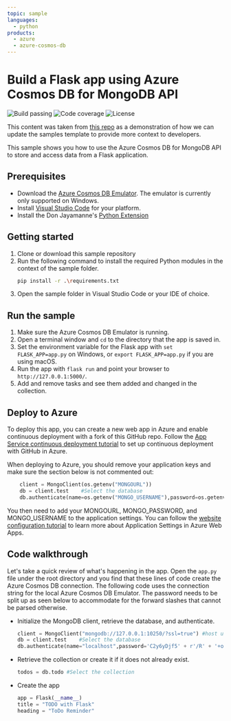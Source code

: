 ```yaml
---
topic: sample
languages:
  - python
products:
  - azure
  - azure-cosmos-db
---
```


# Build a Flask app using Azure Cosmos DB for MongoDB API

![Build passing](https://img.shields.io/badge/build-passing-brightgreen.svg) ![Code coverage](https://img.shields.io/badge/coverage-100%25-brightgreen.svg) ![License](https://img.shields.io/badge/license-MIT-green.svg)

This content was taken from [this repo](https://github.com/Azure-Samples/CosmosDB-Flask-Mongo-Sample) as a demonstration of how we can update the samples template to provide more context to developers.

This sample shows you how to use the Azure Cosmos DB for MongoDB API to store and access data from a Flask application.

## Prerequisites

- Download the [Azure Cosmos DB Emulator](https://docs.microsoft.com/azure/cosmos-db/local-emulator). The emulator is currently only supported on Windows.
- Install [Visual Studio Code](https://code.visualstudio.com/Download) for your platform.
- Install the Don Jayamanne's [Python Extension](https://marketplace.visualstudio.com/items?itemName=donjayamanne.python)

## Getting started

1. Clone or download this sample repository
3. Run the following command to install the required Python modules in the context of the sample folder.
    ```bash
    pip install -r .\requirements.txt
    ```
4. Open the sample folder in Visual Studio Code or your IDE of choice.

## Run the sample

1. Make sure the Azure Cosmos DB Emulator is running.
2. Open a terminal window and `cd` to the directory that the app is saved in.
3. Set the environment variable for the Flask app with `set FLASK_APP=app.py` on Windows, or `export FLASK_APP=app.py` if you are using macOS.
4. Run the app with `flask run` and point your browser to `http://127.0.0.1:5000/`.
5. Add and remove tasks and see them added and changed in the collection.

## Deploy to Azure

To deploy this app, you can create a new web app in Azure and enable continuous deployment with a fork of this GitHub repo. Follow the [App Service continuous deployment tutorial](https://docs.microsoft.com/azure/app-service-web/app-service-continuous-deployment) to set up continuous deployment with GitHub in Azure.

When deploying to Azure, you should remove your application keys and make sure the section below is not commented out:

```python
    client = MongoClient(os.getenv("MONGOURL"))
    db = client.test    #Select the database
    db.authenticate(name=os.getenv("MONGO_USERNAME"),password=os.getenv("MONGO_PASSWORD"))
```

You then need to add your MONGOURL, MONGO_PASSWORD, and MONGO_USERNAME to the application settings. You can follow the [website configuration tutorial](https://docs.microsoft.com/azure/app-service-web/web-sites-configure#application-settings) to learn more about Application Settings in Azure Web Apps.

## Code walkthrough

Let's take a quick review of what's happening in the app. Open the `app.py` file under the root directory and you find that these lines of code create the Azure Cosmos DB connection. The following code uses the connection string for the local Azure Cosmos DB Emulator. The password needs to be split up as seen below to accommodate for the forward slashes that cannot be parsed otherwise.

* Initialize the MongoDB client, retrieve the database, and authenticate.

    ```python
    client = MongoClient("mongodb://127.0.0.1:10250/?ssl=true") #host uri
    db = client.test    #Select the database
    db.authenticate(name="localhost",password='C2y6yDjf5' + r'/R' + '+ob0N8A7Cgv30VRDJIWEHLM+4QDU5DE2nQ9nDuVTqobD4b8mGGyPMbIZnqyMsEcaGQy67XIw' + r'/Jw==')
    ```

* Retrieve the collection or create it if it does not already exist.

    ```python
    todos = db.todo #Select the collection
    ```

* Create the app

    ```Python
    app = Flask(__name__)
    title = "TODO with Flask"
    heading = "ToDo Reminder"
    ```

